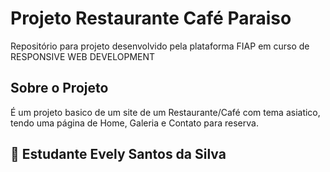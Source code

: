 # Projeto Restaurante Café Paraiso
Repositório para projeto desenvolvido pela plataforma FIAP em curso de RESPONSIVE WEB DEVELOPMENT

## Sobre o  Projeto
É um projeto basico de um site de um Restaurante/Café com tema asiatico, tendo uma página de Home, Galeria e Contato para reserva.


## 🤝 Estudante Evely Santos da Silva
